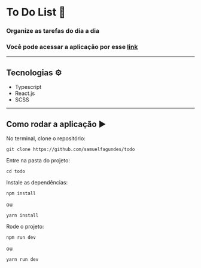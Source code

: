 # To Do List 📝
### Organize as tarefas do dia a dia

### Você pode acessar a aplicação por esse [link](https://todo-six-taupe.vercel.app/)

---

## Tecnologias ⚙️

- Typescript
- React.js
- SCSS

---

## Como rodar a aplicação ▶️

No terminal, clone o repositório:

```
git clone https://github.com/samuelfagundes/todo
```

Entre na pasta do projeto:

```
cd todo
```

Instale as dependências:

```
npm install
```
ou
```
yarn install
```

Rode o projeto:

```
npm run dev
```
ou
```
yarn run dev
